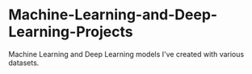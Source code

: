 # Machine-Learning-and-Deep-Learning-Projects
Machine Learning and Deep Learning models I've created with various datasets.
